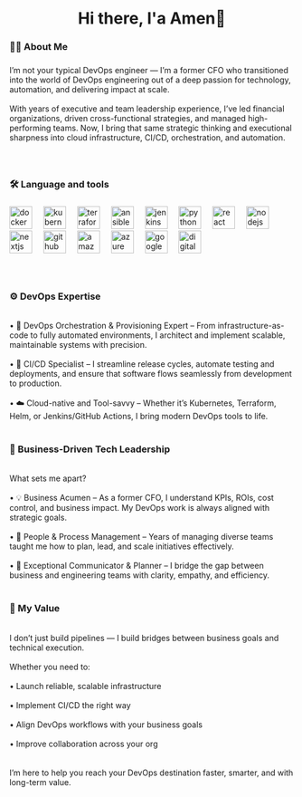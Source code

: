 <h1 align="center">Hi there, I'a Amen👋</h1>

###

<h3 align="left">👩‍💻  About Me</h3>

###

<p align="left">I’m not your typical DevOps engineer — I’m a former CFO who transitioned into the world of DevOps engineering out of a deep passion for technology, automation, and delivering impact at scale.<br><br>With years of executive and team leadership experience, I’ve led financial organizations, driven cross-functional strategies, and managed high-performing teams. Now, I bring that same strategic thinking and executional sharpness into cloud infrastructure, CI/CD, orchestration, and automation.
  
  ###
<br>

<h3 align="left">🛠 Language and tools</h3>


###

<div align="left">
  <img src="https://cdn.jsdelivr.net/gh/devicons/devicon/icons/docker/docker-original.svg" height="40" alt="docker logo"  />
  <img width="12" />
  <img src="https://cdn.jsdelivr.net/gh/devicons/devicon/icons/kubernetes/kubernetes-plain.svg" height="40" alt="kubernetes logo"  />
  <img width="12" />
  <img src="https://cdn.jsdelivr.net/gh/devicons/devicon/icons/terraform/terraform-original.svg" height="40" alt="terraform logo"  />
  <img width="12" />
  <img src="https://cdn.jsdelivr.net/gh/devicons/devicon/icons/ansible/ansible-original.svg" height="40" alt="ansible logo"  />
  <img width="12" />
  <img src="https://cdn.jsdelivr.net/gh/devicons/devicon/icons/jenkins/jenkins-original.svg" height="40" alt="jenkins logo"  />
  <img width="12" />
  <img src="https://cdn.jsdelivr.net/gh/devicons/devicon/icons/python/python-original.svg" height="40" alt="python logo"  />
  <img width="12" />
  <img src="https://cdn.jsdelivr.net/gh/devicons/devicon/icons/react/react-original.svg" height="40" alt="react logo"  />
  <img width="12" />
  <img src="https://cdn.jsdelivr.net/gh/devicons/devicon/icons/nodejs/nodejs-original.svg" height="40" alt="nodejs logo"  />
  <img width="12" />
  <img src="https://cdn.jsdelivr.net/gh/devicons/devicon/icons/nextjs/nextjs-original.svg" height="40" alt="nextjs logo"  />
  <img width="12" />
  <img src="https://cdn.jsdelivr.net/gh/devicons/devicon/icons/github/github-original.svg" height="40" alt="github logo"  />
  <img width="12" />
  <img src="https://cdn.jsdelivr.net/gh/devicons/devicon/icons/amazonwebservices/amazonwebservices-line-wordmark.svg" height="40" alt="amazonwebservices logo"  />
  <img width="12" />
  <img src="https://cdn.jsdelivr.net/gh/devicons/devicon/icons/azure/azure-original.svg" height="40" alt="azure logo"  />
  <img width="12" />
  <img src="https://cdn.jsdelivr.net/gh/devicons/devicon/icons/googlecloud/googlecloud-original.svg" height="40" alt="googlecloud logo"  />
  <img width="12" />
  <img src="https://cdn.jsdelivr.net/gh/devicons/devicon/icons/digitalocean/digitalocean-original.svg" height="40" alt="digitalocean logo"  />
</div>

  ###
<br>
<h3 align="left">⚙️ DevOps Expertise</h3><br>
•	🔧 DevOps Orchestration & Provisioning Expert – From infrastructure-as-code to fully automated environments, I architect and implement scalable, maintainable systems with precision.<br><br>	•	🚀 CI/CD Specialist – I streamline release cycles, automate testing and deployments, and ensure that software flows seamlessly from development to production.<br><br>	•	☁️ Cloud-native and Tool-savvy – Whether it’s Kubernetes, Terraform, Helm, or Jenkins/GitHub Actions, I bring modern DevOps tools to life.<br><br>

<h3 align="left">💼 Business-Driven Tech Leadership</h3><br>
What sets me apart?<br><br>	•	💡 Business Acumen – As a former CFO, I understand KPIs, ROIs, cost control, and business impact. My DevOps work is always aligned with strategic goals.<br><br>	•	👥 People & Process Management – Years of managing diverse teams taught me how to plan, lead, and scale initiatives effectively.<br><br>	•	💬 Exceptional Communicator & Planner – I bridge the gap between business and engineering teams with clarity, empathy, and efficiency.<br><br>

<h3 align="left">🎯 My Value</h3><br>
I don’t just build pipelines — I build bridges between business goals and technical execution.<br><br>Whether you need to:<br><br>	•	Launch reliable, scalable infrastructure<br><br>	•	Implement CI/CD the right way<br><br>	•	Align DevOps workflows with your business goals<br><br>	•	Improve collaboration across your org<br><br>
<br>I’m here to help you reach your DevOps destination faster, smarter, and with long-term value.</p>
